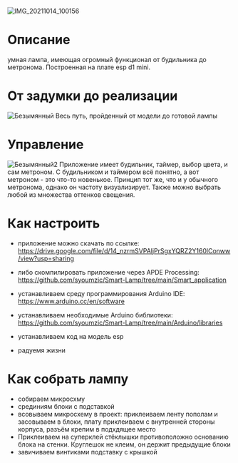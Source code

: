![IMG_20211014_100156](https://user-images.githubusercontent.com/90949957/137287510-02732b58-8f29-40ad-aca5-662db29d0df6.jpg)

# Описание
умная лампа, имеющая огромный функционал от будильника до метронома. Построенная на плате esp d1 mini.

# От задумки до реализации
![Безымянный](https://user-images.githubusercontent.com/90949957/136684800-0f02a4ac-8446-4dad-872c-2654ca8ed99e.jpg)
Весь путь, пройденный от модели до готовой лампы

# Управление
![Безымянный2](https://user-images.githubusercontent.com/90949957/136666266-ea8d572b-7c4b-4195-8015-abde81c3038c.jpg)
Приложение имеет будильник, таймер, выбор цвета, и сам метроном. С будильником и таймером всё понятно, а вот метроном - это что-то новенькое. Принцип тот же, что и у обычного метронома, однако он частоту визуализирует. Также можно выбрать любой из множества оттенков свещения.

# Как настроить
* приложение можно скачать по ссылке: https://drive.google.com/file/d/14_nzrmSVPAljPrSgxYQRZ2Y160lConww/view?usp=sharing
* либо скомпилировать приложение через APDE Processing: https://github.com/syoumzic/Smart-Lamp/tree/main/Smart_application

* устанавливаем среду программирования Arduino IDE: https://www.arduino.cc/en/software
* устанавливаем необходимые Arduino библиотеки: https://github.com/syoumzic/Smart-Lamp/tree/main/Arduino/libraries

* устанавливаем код на модель esp
* радуемя жизни

# Как собрать лампу
* собираем микросхму
* срединиям блоки с подставкой
* всовываем микросхему в проект: приклеиваем ленту пополам и засовываем в блоки, плату приклеиваем с внутренней стороны корпуса, разъём крепим в подхдящее место
* Приклеиваем на суперклей стёклышки противоположно основанию блока на стенки. Круглешок не клеим, он держит предыдущие блоки
* завичиваем винтиками подставку с крышкой
